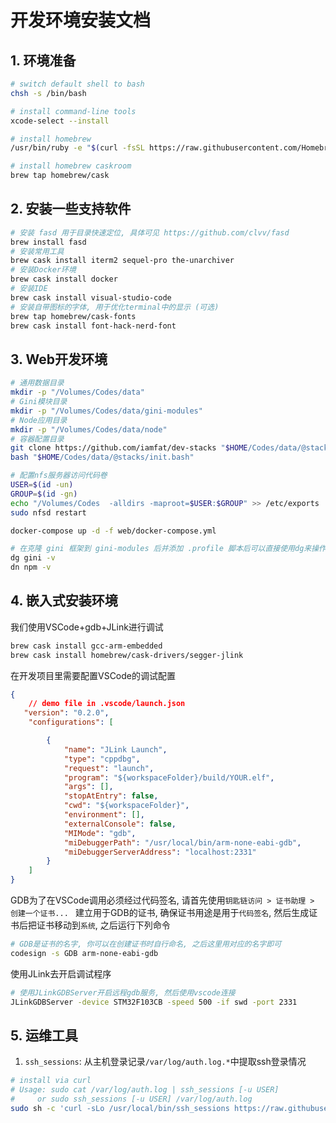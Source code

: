 # 开发环境安装文档

## 1. 环境准备
```bash
# switch default shell to bash
chsh -s /bin/bash

# install command-line tools
xcode-select --install

# install homebrew
/usr/bin/ruby -e "$(curl -fsSL https://raw.githubusercontent.com/Homebrew/install/master/install)"

# install homebrew caskroom
brew tap homebrew/cask
```

## 2. 安装一些支持软件
```bash
# 安装 fasd 用于目录快速定位, 具体可见 https://github.com/clvv/fasd
brew install fasd
# 安装常用工具
brew cask install iterm2 sequel-pro the-unarchiver
# 安装Docker环境
brew cask install docker
# 安装IDE
brew cask install visual-studio-code
# 安装自带图标的字体, 用于优化terminal中的显示 (可选)
brew tap homebrew/cask-fonts
brew cask install font-hack-nerd-font
```

## 3. Web开发环境
```bash
# 通用数据目录
mkdir -p "/Volumes/Codes/data"
# Gini模块目录
mkdir -p "/Volumes/Codes/data/gini-modules"
# Node应用目录
mkdir -p "/Volumes/Codes/data/node"
# 容器配置目录
git clone https://github.com/iamfat/dev-stacks "$HOME/Codes/data/@stacks"
bash "$HOME/Codes/data/@stacks/init.bash"

# 配置nfs服务器访问代码卷
USER=$(id -un)
GROUP=$(id -gn)
echo "/Volumes/Codes  -alldirs -maproot=$USER:$GROUP" >> /etc/exports
sudo nfsd restart

docker-compose up -d -f web/docker-compose.yml

# 在克隆 gini 框架到 gini-modules 后并添加 .profile 脚本后可以直接使用dg来操作gini容器, dn来操作node容器
dg gini -v
dn npm -v
```

## 4. 嵌入式安装环境
我们使用VSCode+gdb+JLink进行调试
```bash
brew cask install gcc-arm-embedded
brew cask install homebrew/cask-drivers/segger-jlink
```
在开发项目里需要配置VSCode的调试配置
```json
{
    // demo file in .vscode/launch.json
   "version": "0.2.0",
    "configurations": [

        {
            "name": "JLink Launch",
            "type": "cppdbg",
            "request": "launch",
            "program": "${workspaceFolder}/build/YOUR.elf",
            "args": [],
            "stopAtEntry": false,
            "cwd": "${workspaceFolder}",
            "environment": [],
            "externalConsole": false,
            "MIMode": "gdb",
            "miDebuggerPath": "/usr/local/bin/arm-none-eabi-gdb",
            "miDebuggerServerAddress": "localhost:2331"
        }
    ]
}
```
GDB为了在VSCode调用必须经过代码签名, 请首先使用`钥匙链访问 > 证书助理 > 创建一个证书... ` 建立用于GDB的证书, 确保证书用途是用于`代码签名`, 然后生成证书后把证书移动到`系统`, 之后运行下列命令
```bash
# GDB是证书的名字, 你可以在创建证书时自行命名, 之后这里用对应的名字即可
codesign -s GDB arm-none-eabi-gdb
```
使用JLink去开启调试程序
```bash
# 使用JLinkGDBServer开启远程gdb服务, 然后使用vscode连接
JLinkGDBServer -device STM32F103CB -speed 500 -if swd -port 2331
```

## 5. 运维工具
1. `ssh_sessions`: 从主机登录记录`/var/log/auth.log.*`中提取ssh登录情况
```bash
# install via curl
# Usage: sudo cat /var/log/auth.log | ssh_sessions [-u USER]
#     or sudo ssh_sessions [-u USER] /var/log/auth.log
sudo sh -c 'curl -sLo /usr/local/bin/ssh_sessions https://raw.githubusercontent.com/iamfat/dev-stacks/master/%40utils/ssh_sessions && chmod +x /usr/local/bin/ssh_sessions'
```